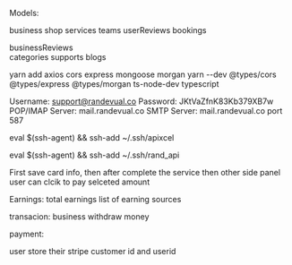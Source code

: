 Models:

business
shop
services
teams
userReviews
bookings

businessReviews                                                                                                 
categories
supports
blogs


yarn add axios cors express mongoose morgan
yarn --dev @types/cors @types/express @types/morgan ts-node-dev typescript



Username:	support@randevual.co
Password:	JKtVaZfnK83Kb379XB7w
POP/IMAP Server:	mail.randevual.co
SMTP Server:	mail.randevual.co port 587


eval $(ssh-agent) && ssh-add ~/.ssh/apixcel

eval $(ssh-agent) && ssh-add ~/.ssh/rand_api

First save card info, then after complete the service then other side panel user can clcik to pay selceted amount


Earnings:
total earnings
list of earning sources

transacion:
business withdraw money

payment:

user store their stripe customer id
and userid




